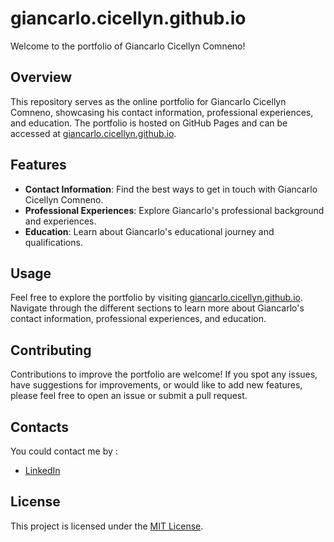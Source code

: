 # giancarlo.cicellyn.github.io

Welcome to the portfolio of Giancarlo Cicellyn Comneno!

## Overview

This repository serves as the online portfolio for Giancarlo Cicellyn Comneno, showcasing his contact information, professional experiences, and education. The portfolio is hosted on GitHub Pages and can be accessed at [giancarlo.cicellyn.github.io](https://giancarlo.cicellyn.it).

## Features

- **Contact Information**: Find the best ways to get in touch with Giancarlo Cicellyn Comneno.
- **Professional Experiences**: Explore Giancarlo's professional background and experiences.
- **Education**: Learn about Giancarlo's educational journey and qualifications.

## Usage

Feel free to explore the portfolio by visiting [giancarlo.cicellyn.github.io](https://giancarlo.cicellyn.it). Navigate through the different sections to learn more about Giancarlo's contact information, professional experiences, and education.

## Contributing

Contributions to improve the portfolio are welcome! If you spot any issues, have suggestions for improvements, or would like to add new features, please feel free to open an issue or submit a pull request.

## Contacts

You could contact me by :

- <i class="fab fa-linkedin"></i> [LinkedIn](https://www.linkedin.com/in/giancarlo-cicellyn-comneno-970697276/)

## License

This project is licensed under the [MIT License](LICENSE).
